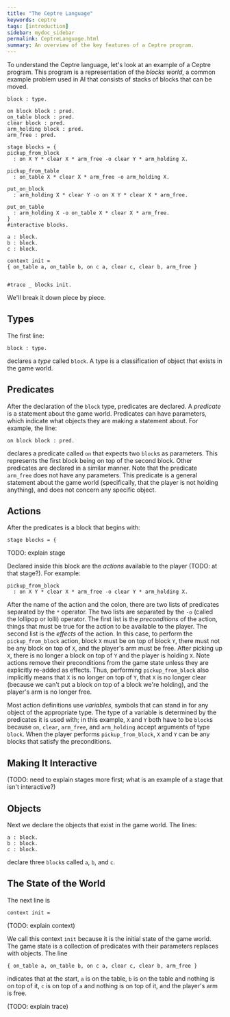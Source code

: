 ```yaml
---
title: "The Ceptre Language"
keywords: ceptre
tags: [introduction]
sidebar: mydoc_sidebar
permalink: CeptreLanguage.html
summary: An overview of the key features of a Ceptre program.
---
```


To understand the Ceptre language, let's look at an example of a Ceptre program. This program is a 
representation of the *blocks world*, a common example problem used in AI that consists of stacks 
of blocks that can be moved.

```
block : type.

on block block : pred.
on_table block : pred.
clear block : pred.
arm_holding block : pred.
arm_free : pred.

stage blocks = {
pickup_from_block
  : on X Y * clear X * arm_free -o clear Y * arm_holding X.

pickup_from_table
  : on_table X * clear X * arm_free -o arm_holding X.

put_on_block
  : arm_holding X * clear Y -o on X Y * clear X * arm_free.

put_on_table
  : arm_holding X -o on_table X * clear X * arm_free.
}
#interactive blocks.

a : block.
b : block.
c : block.

context init =
{ on_table a, on_table b, on c a, clear c, clear b, arm_free }


#trace _ blocks init.
```

We'll break it down piece by piece.

## Types

The first line:
```
block : type.
```
declares a *type* called `block`. A type is a classification of object that exists in the game 
world.

## Predicates

After the declaration of the `block` type, predicates are declared. A *predicate* is a statement
about the game world. Predicates can have parameters, which indicate what objects they are making a
statement about. For example, the line:
```
on block block : pred.
```
declares a predicate called `on` that expects two `block`s as parameters. This represents the first
block being on top of the second block. Other predicates are declared in a similar manner. Note 
that the predicate `arm_free` does not have any parameters. This predicate is a general statement 
about the game world (specifically, that the player is not holding anything), and does not concern 
any specific object.

## Actions

After the predicates is a block that begins with:
```
stage blocks = {
```
TODO: explain stage

Declared inside this block are the *actions* available to the player (TODO: at that stage?). For 
example:
```
pickup_from_block
  : on X Y * clear X * arm_free -o clear Y * arm_holding X.
```
After the name of the action and the colon, there are two lists of predicates separated by the `*` 
operator. The two lists are separated by the `-o` (called the lollipop or lolli) operator. The 
first list is the *preconditions* of the action, things that must be true for the action to be 
available to the player. The second list is the *effects* of the action. In this case, to perform 
the `pickup_from_block` action, block `X` must be on top of block `Y`, there must not be any block 
on top of `X`, and the player's arm must be free. After picking up `X`, there is no longer a 
block on top of `Y` and the player is holding `X`. Note actions remove their preconditions from 
the game state unless they are explicitly re-added as effects. Thus, performing 
`pickup_from_block` also implicitly means that `X` is no longer on top of `Y`, that `X` is no 
longer clear (because we can't put a block on top of a block we're holding), and the player's 
arm is no longer free.

Most action definitions use *variables*, symbols that can stand in for any object of the 
appropriate type. The type of a variable is determined by the predicates it is used with; in 
this example, `X` and `Y` both have to be `block`s because `on`, `clear`, `arm_free`, and 
`arm_holding` accept arguments of type `block`. When the player performs `pickup_from_block`, 
`X` and `Y` can be any blocks that satisfy the preconditions.

## Making It Interactive

(TODO: need to explain stages more first; what is an example of a stage that isn't interactive?)

## Objects

Next we declare the objects that exist in the game world. The lines:
```
a : block.
b : block.
c : block.
```
declare three `block`s called `a`, `b`, and `c`.

## The State of the World

The next line is
```
context init =
```
(TODO: explain context)

We call this context `init` because it is the initial state of the game world. The game state is a 
collection of predicates with their parameters replaces with objects. The line
```
{ on_table a, on_table b, on c a, clear c, clear b, arm_free }
```
indicates that at the start, `a` is on the table, `b` is on the table and nothing is on top of it,
`c` is on top of `a` and nothing is on top of it, and the player's arm is free.

(TODO: explain trace)
